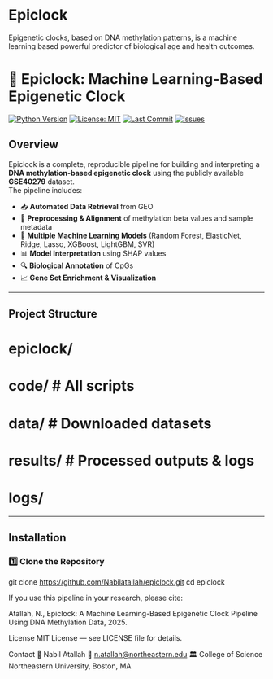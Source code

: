 # Epiclock
 Epigenetic clocks, based on DNA methylation patterns, is a machine learning based powerful predictor of biological age and health outcomes.

# 🧬 Epiclock: Machine Learning-Based Epigenetic Clock

[![Python Version](https://img.shields.io/badge/python-3.10%2B-blue)](https://www.python.org/)
[![License: MIT](https://img.shields.io/badge/License-MIT-green.svg)](LICENSE)
[![Last Commit](https://img.shields.io/github/last-commit/YourUsername/epiclock)](https://github.com/Nabilatallah/epiclock/code)
[![Issues](https://img.shields.io/github/issues/YourUsername/epiclock)](https://github.com/Nabilatallah/epiclock/logs)

## Overview
Epiclock is a complete, reproducible pipeline for building and interpreting a **DNA methylation-based epigenetic clock** using the publicly available **GSE40279** dataset.  
The pipeline includes:

- 📥 **Automated Data Retrieval** from GEO
- 🧹 **Preprocessing & Alignment** of methylation beta values and sample metadata
- 🤖 **Multiple Machine Learning Models** (Random Forest, ElasticNet, Ridge, Lasso, XGBoost, LightGBM, SVR)
- 📊 **Model Interpretation** using SHAP values
- 🔍 **Biological Annotation** of CpGs
- 📈 **Gene Set Enrichment & Visualization**

---

## Project Structure
# epiclock/
# code/ # All scripts
# data/ # Downloaded datasets
# results/ # Processed outputs & logs
# logs/


---

## Installation

### 1️⃣ Clone the Repository

git clone https://github.com/Nabilatallah/epiclock.git
cd epiclock

If you use this pipeline in your research, please cite:

Atallah, N., Epiclock: A Machine Learning-Based Epigenetic Clock Pipeline Using DNA Methylation Data, 2025.

License
MIT License — see LICENSE file for details.

Contact
👤 Nabil Atallah
📧 n.atallah@northeastern.edu
🏛 College of Science Northeastern University, Boston, MA




